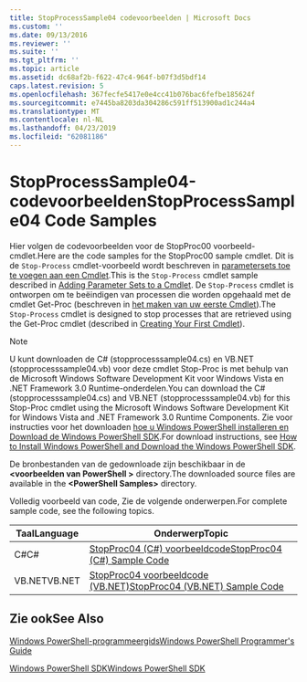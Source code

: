 ```yaml
---
title: StopProcessSample04 codevoorbeelden | Microsoft Docs
ms.custom: ''
ms.date: 09/13/2016
ms.reviewer: ''
ms.suite: ''
ms.tgt_pltfrm: ''
ms.topic: article
ms.assetid: dc68af2b-f622-47c4-964f-b07f3d5bdf14
caps.latest.revision: 5
ms.openlocfilehash: 367fecfe5417e0e4cc41b076bac6fefbe185624f
ms.sourcegitcommit: e7445ba8203da304286c591ff513900ad1c244a4
ms.translationtype: MT
ms.contentlocale: nl-NL
ms.lasthandoff: 04/23/2019
ms.locfileid: "62081186"
---
```

# <a name="stopprocesssample04-code-samples"></a><span data-ttu-id="1b30e-102">StopProcessSample04-codevoorbeelden</span><span class="sxs-lookup"><span data-stu-id="1b30e-102">StopProcessSample04 Code Samples</span></span>

<span data-ttu-id="1b30e-103">Hier volgen de codevoorbeelden voor de StopProc00 voorbeeld-cmdlet.</span><span class="sxs-lookup"><span data-stu-id="1b30e-103">Here are the code samples for the StopProc00 sample cmdlet.</span></span> <span data-ttu-id="1b30e-104">Dit is de `Stop-Process` cmdlet-voorbeeld wordt beschreven in [parametersets toe te voegen aan een Cmdlet](../cmdlet/adding-parameter-sets-to-a-cmdlet.md).</span><span class="sxs-lookup"><span data-stu-id="1b30e-104">This is the `Stop-Process` cmdlet sample described in [Adding Parameter Sets to a Cmdlet](../cmdlet/adding-parameter-sets-to-a-cmdlet.md).</span></span> <span data-ttu-id="1b30e-105">De `Stop-Process` cmdlet is ontworpen om te beëindigen van processen die worden opgehaald met de cmdlet Get-Proc (beschreven in [het maken van uw eerste Cmdlet](../cmdlet/creating-a-cmdlet-without-parameters.md)).</span><span class="sxs-lookup"><span data-stu-id="1b30e-105">The `Stop-Process` cmdlet is designed to stop processes that are retrieved using the Get-Proc cmdlet (described in [Creating Your First Cmdlet](../cmdlet/creating-a-cmdlet-without-parameters.md)).</span></span>

> [!NOTE]
> <span data-ttu-id="1b30e-106">U kunt downloaden de C# (stopprocesssample04.cs) en VB.NET (stopprocesssample04.vb) voor deze cmdlet Stop-Proc is met behulp van de Microsoft Windows Software Development Kit voor Windows Vista en .NET Framework 3.0 Runtime-onderdelen.</span><span class="sxs-lookup"><span data-stu-id="1b30e-106">You can download the C# (stopprocesssample04.cs) and VB.NET (stopprocesssample04.vb) for this Stop-Proc cmdlet using the Microsoft Windows Software Development Kit for Windows Vista and .NET Framework 3.0 Runtime Components.</span></span> <span data-ttu-id="1b30e-107">Zie voor instructies voor het downloaden [hoe u Windows PowerShell installeren en Download de Windows PowerShell SDK](/powershell/developer/installing-the-windows-powershell-sdk).</span><span class="sxs-lookup"><span data-stu-id="1b30e-107">For download instructions, see [How to Install Windows PowerShell and Download the Windows PowerShell SDK](/powershell/developer/installing-the-windows-powershell-sdk).</span></span>
>
> <span data-ttu-id="1b30e-108">De bronbestanden van de gedownloade zijn beschikbaar in de  **\<voorbeelden van PowerShell >** directory.</span><span class="sxs-lookup"><span data-stu-id="1b30e-108">The downloaded source files are available in the **\<PowerShell Samples>** directory.</span></span>

<span data-ttu-id="1b30e-109">Volledig voorbeeld van code, Zie de volgende onderwerpen.</span><span class="sxs-lookup"><span data-stu-id="1b30e-109">For complete sample code, see the following topics.</span></span>

|<span data-ttu-id="1b30e-110">Taal</span><span class="sxs-lookup"><span data-stu-id="1b30e-110">Language</span></span>|<span data-ttu-id="1b30e-111">Onderwerp</span><span class="sxs-lookup"><span data-stu-id="1b30e-111">Topic</span></span>|
|--------------|-----------|
|<span data-ttu-id="1b30e-112">C#</span><span class="sxs-lookup"><span data-stu-id="1b30e-112">C#</span></span>|[<span data-ttu-id="1b30e-113">StopProc04 (C#) voorbeeldcode</span><span class="sxs-lookup"><span data-stu-id="1b30e-113">StopProc04 (C#) Sample Code</span></span>](./stopprocesssample04-csharp-sample-code.md)|
|<span data-ttu-id="1b30e-114">VB.NET</span><span class="sxs-lookup"><span data-stu-id="1b30e-114">VB.NET</span></span>|[<span data-ttu-id="1b30e-115">StopProc04 voorbeeldcode (VB.NET)</span><span class="sxs-lookup"><span data-stu-id="1b30e-115">StopProc04 (VB.NET) Sample Code</span></span>](./stopprocesssample04-vb-net-sample-code.md)|

## <a name="see-also"></a><span data-ttu-id="1b30e-116">Zie ook</span><span class="sxs-lookup"><span data-stu-id="1b30e-116">See Also</span></span>

[<span data-ttu-id="1b30e-117">Windows PowerShell-programmeergids</span><span class="sxs-lookup"><span data-stu-id="1b30e-117">Windows PowerShell Programmer's Guide</span></span>](./windows-powershell-programmer-s-guide.md)

[<span data-ttu-id="1b30e-118">Windows PowerShell SDK</span><span class="sxs-lookup"><span data-stu-id="1b30e-118">Windows PowerShell SDK</span></span>](../windows-powershell-reference.md)